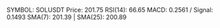 SYMBOL: SOLUSDT
Price: 201.75
RSI(14): 66.65
MACD: 0.2561 / Signal: 0.1493
SMA(7): 201.39 | SMA(25): 200.89
